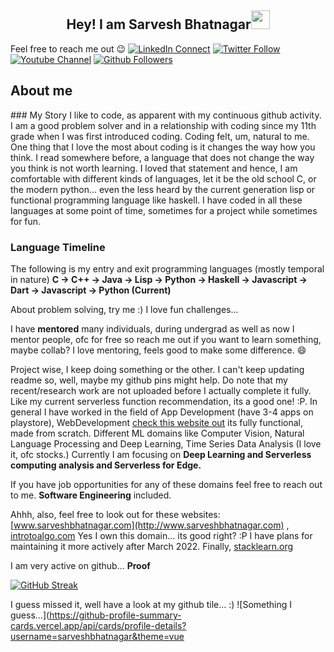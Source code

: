 <h2 align="center">Hey! I am Sarvesh Bhatnagar<img src="https://user-images.githubusercontent.com/39955420/147578264-bae0526c-028a-49d2-8af8-d08bb4edbd2a.gif" height="30" width="30"></h2>

Feel free to reach me out :wink:
<a href="https://www.linkedin.com/in/sarvesh08/"><img src="https://img.shields.io/badge/LinkedIn-200-blue?style=social&logo=linkedin" alt="LinkedIn Connect"/></a>
<a href="https://twitter.com/sarvesh0829"><img src="https://img.shields.io/twitter/follow/rishika5000?style=social" alt="Twitter Follow"/></a>
<a href="https://www.youtube.com/channel/UCFfpO2pjYXv0fDbA14Ub14w"><img src="https://img.shields.io/youtube/channel/views/UCFfpO2pjYXv0fDbA14Ub14w?style=social" alt="Youtube Channel"/></a>
<a href="https://www.github.com/sarveshbhatnagar"><img src="https://img.shields.io/github/followers/sarveshbhatnagar?style=social" alt="Github Followers"/></a>


<h2>About me</h2>
### My Story
I like to code, as apparent with my continuous github activity. I am a good problem solver and in a relationship with coding since my 11th grade when I was first introduced coding. Coding felt, um, natural to me. One thing that I love the most about coding is it changes the way how you think. I read somewhere before, a language that does not change the way you think is not worth learning. I loved that statement and hence, I am comfortable with different kinds of languages, let it be the old school C, or the modern python... even the less heard by the current generation lisp or functional programming language like haskell. I have coded in all these languages at some point of time, sometimes for a project while sometimes for fun.

### Language Timeline
The following is my entry and exit programming languages (mostly temporal in nature)
**C -> C++ -> Java -> Lisp -> Python -> Haskell -> Javascript -> Dart -> Javascript -> Python (Current)**

About problem solving, try me :) I love fun challenges...

I have **mentored** many individuals, during undergrad as well as now I mentor people, ofc for free so reach me out if you want to learn something, maybe collab? I love mentoring, feels good to make some difference. :smile:

Project wise, I keep doing something or the other. I can't keep updating readme so, well, maybe my github pins might help. Do note that my recent/research work are not uploaded before I actually complete it fully. Like my current serverless function recommendation, its a good one! :P. In general I have worked in the field of App Development (have 3-4 apps on playstore), WebDevelopment [check this website out](https://projectsell-594d7.web.app) its fully functional, made from scratch. Different ML domains like Computer Vision, Natural Language Processing and Deep Learning, Time Series Data Analysis (I love it, ofc stocks.) Currently I am focusing on **Deep Learning and Serverless computing analysis and Serverless for Edge.**

If you have job opportunities for any of these domains feel free to reach out to me. **Software Engineering** included.

Ahhh, also, feel free to look out for these websites: [www.sarveshbhatnagar.com](http://www.sarveshbhatnagar.com) , [introtoalgo.com](https://www.introtoalgo.com) Yes I own this domain... its good right? :P I have plans for maintaining it more actively after March 2022. Finally, [stacklearn.org](https://www.stacklearn.org)

I am very active on github... **Proof**


[![GitHub Streak](https://github-readme-streak-stats.herokuapp.com/?user=sarveshbhatnagar&theme=dark&ring=FFB19A&hide_border=true&currStreakNum=F6A085&fire=F6A085&currStreakLabel=F6A085)](https://git.io/streak-stats)

I guess missed it, well have a look at my github tile... :)
![Something I guess...](https://github-profile-summary-cards.vercel.app/api/cards/profile-details?username=sarveshbhatnagar&theme=vue
<!--
**sarveshbhatnagar/sarveshbhatnagar** is a ✨ _special_ ✨ repository because its `README.md` (this file) appears on your GitHub profile.

Here are some ideas to get you started:

- 🔭 I’m currently working on ...
- 🌱 I’m currently learning ...
- 👯 I’m looking to collaborate on ...
- 🤔 I’m looking for help with ...
- 💬 Ask me about ...
- 📫 How to reach me: ...
- 😄 Pronouns: ...
- ⚡ Fun fact: ...
-->


